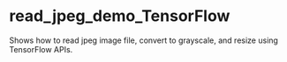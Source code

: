 # read_jpeg_demo_TensorFlow
Shows how to read jpeg image file, convert to grayscale, and resize using TensorFlow APIs.
